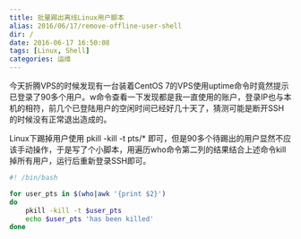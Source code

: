 ```yaml
---
title: 批量踢出离线Linux用户脚本
alias: 2016/06/17/remove-offline-user-shell
dir: /
date: 2016-06-17 16:50:08
tags: [Linux, Shell]
categories: 运维
---
```



今天折腾VPS的时候发现有一台装着CentOS 7的VPS使用uptime命令时竟然提示已登录了90多个用户。w命令查看一下发现都是我一直使用的账户，登录IP也与本机的相符，前几个已登陆用户的空闲时间已经好几十天了，猜测可能是断开SSH的时候没有正常退出造成的。

Linux下踢掉用户使用 pkill -kill -t pts/*  即可，但是90多个待踢出的用户显然不应该手动操作，于是写了个小脚本，用遍历who命令第二列的结果结合上述命令kill掉所有用户，运行后重新登录SSH即可。

```sh
#! /bin/bash

for user_pts in $(who|awk '{print $2}')
do
    pkill -kill -t $user_pts
    echo $user_pts 'has been killed'
done
```